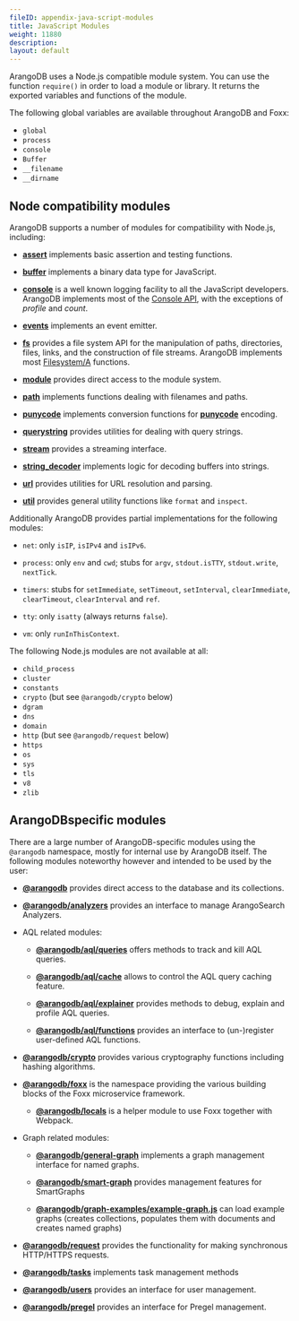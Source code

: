 ```yaml
---
fileID: appendix-java-script-modules
title: JavaScript Modules
weight: 11880
description: 
layout: default
---
```

ArangoDB uses a Node.js compatible module system. You can use the function
`require()` in order to load a module or library. It returns the exported
variables and functions of the module.

The following global variables are available throughout ArangoDB and Foxx:

- `global`
- `process`
- `console`
- `Buffer`
- `__filename`
- `__dirname`

## Node compatibility modules

ArangoDB supports a number of modules for compatibility with Node.js, including:

- [**assert**](http://nodejs.org/api/assert.html)
  implements basic assertion and testing functions.

- [**buffer**](http://nodejs.org/api/buffer.html)
  implements a binary data type for JavaScript.

- [**console**](appendix-java-script-modules-console)
  is a well known logging facility to all the JavaScript developers.
  ArangoDB implements most of the [Console API](http://wiki.commonjs.org/wiki/Console),
  with the exceptions of *profile* and *count*.

- [**events**](http://nodejs.org/api/events.html)
  implements an event emitter.

- [**fs**](appendix-java-script-modules-file-system)
  provides a file system API for the manipulation of paths, directories, files,
  links, and the construction of file streams. ArangoDB implements most
  [Filesystem/A](http://wiki.commonjs.org/wiki/Filesystem/A)
  functions.

- [**module**](http://nodejs.org/api/modules.html)
  provides direct access to the module system.

- [**path**](http://nodejs.org/api/path.html)
  implements functions dealing with filenames and paths.

- [**punycode**](http://nodejs.org/api/punycode.html)
  implements conversion functions for
  [**punycode**](http://en.wikipedia.org/wiki/Punycode) encoding.

- [**querystring**](http://nodejs.org/api/querystring.html)
  provides utilities for dealing with query strings.

- [**stream**](http://nodejs.org/api/stream.html)
  provides a streaming interface.

- [**string_decoder**](https://nodejs.org/api/string_decoder.html)
  implements logic for decoding buffers into strings.

- [**url**](http://nodejs.org/api/url.html)
  provides utilities for URL resolution and parsing.

- [**util**](http://nodejs.org/api/util.html)
  provides general utility functions like `format` and `inspect`.

Additionally ArangoDB provides partial implementations for the following modules:

- `net`:
  only `isIP`, `isIPv4` and `isIPv6`.

- `process`:
  only `env` and `cwd`;
  stubs for `argv`, `stdout.isTTY`, `stdout.write`, `nextTick`.

- `timers`:
  stubs for `setImmediate`, `setTimeout`, `setInterval`, `clearImmediate`,
  `clearTimeout`, `clearInterval` and `ref`.

- `tty`:
  only `isatty` (always returns `false`).

- `vm`:
  only `runInThisContext`.

The following Node.js modules are not available at all:

- `child_process`
- `cluster`
- `constants`
- `crypto` (but see `@arangodb/crypto` below)
- `dgram`
- `dns`
- `domain`
- `http` (but see `@arangodb/request` below)
- `https`
- `os`
- `sys`
- `tls`
- `v8`
- `zlib`

## ArangoDBspecific modules

There are a large number of ArangoDB-specific modules using the `@arangodb`
namespace, mostly for internal use by ArangoDB itself. The following modules
noteworthy however and intended to be used by the user:

- [**@arangodb**](appendix-java-script-modules-arango-db)
  provides direct access to the database and its collections.

- [**@arangodb/analyzers**](appendix-java-script-modules-analyzers)
  provides an interface to manage ArangoSearch Analyzers.

- AQL related modules:

  - [**@arangodb/aql/queries**](appendix-java-script-modules-queries)
    offers methods to track and kill AQL queries.

  - [**@arangodb/aql/cache**](../../aql/execution-and-performance/execution-and-performance-query-cache)
    allows to control the AQL query caching feature.

  - [**@arangodb/aql/explainer**](../../aql/execution-and-performance/execution-and-performance-explaining-queries)
    provides methods to debug, explain and profile AQL queries.

  - [**@arangodb/aql/functions**](../../aql/user-functions/extending-functions)
    provides an interface to (un-)register user-defined AQL functions.

- [**@arangodb/crypto**](appendix-java-script-modules-crypto)
  provides various cryptography functions including hashing algorithms.

- [**@arangodb/foxx**](../../foxx-microservices/)
  is the namespace providing the various building blocks of the Foxx
  microservice framework.

  - [**@arangodb/locals**](../../foxx-microservices/reference/related-modules/#the-arangodblocals-module)
    is a helper module to use Foxx together with Webpack.

- Graph related modules:

  - [**@arangodb/general-graph**](../../graphs/general-graphs/)
    implements a graph management interface for named graphs.

  - [**@arangodb/smart-graph**](../../graphs/smartgraphs/graphs-smart-graphs-management)
    provides management features for SmartGraphs

  - [**@arangodb/graph-examples/example-graph.js**](../../graphs/#example-graphs)
    can load example graphs (creates collections, populates them with documents
    and creates named graphs)

- [**@arangodb/request**](appendix-java-script-modules-request)
  provides the functionality for making synchronous HTTP/HTTPS requests.

- [**@arangodb/tasks**](appendix-java-script-modules-tasks)
  implements task management methods

- [**@arangodb/users**](../../administration/user-management/administration-managing-users-in-arangosh)
  provides an interface for user management.

- [**@arangodb/pregel**](../../data-science/pregel/#javascript-api)
  provides an interface for Pregel management.
